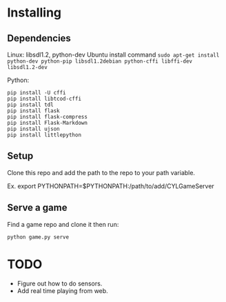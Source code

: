 # Installing

## Dependencies
Linux: libsdl1.2, python-dev
Ubuntu install command
```sudo apt-get install python-dev python-pip libsdl1.2debian python-cffi libffi-dev libsdl1.2-dev```

Python:
```
pip install -U cffi
pip install libtcod-cffi
pip install tdl
pip install flask
pip install flask-compress
pip install Flask-Markdown
pip install ujson
pip install littlepython
```

## Setup
Clone this repo and add the path to the repo to your path variable.

Ex. export PYTHONPATH=$PYTHONPATH:/path/to/add/CYLGameServer

## Serve a game
Find a game repo and clone it then run:
```
python game.py serve
```

# TODO
 - Figure out how to do sensors.
 - Add real time playing from web.
